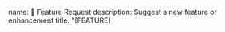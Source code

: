 name: 🌟 Feature Request
description: Suggest a new feature or enhancement
title: "[FEATURE] <title here>"
labels: ["enhancement"]
assignees: []

body:
  - type: textarea
    id: proposal
    attributes:
      label: Describe your idea
      placeholder: What should we build and why?
    validations:
      required: true

  - type: dropdown
    id: priority
    attributes:
      label: Priority
      options:
        - Low
        - Medium
        - High
